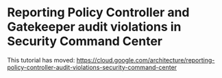 # Reporting Policy Controller and Gatekeeper audit violations in Security Command Center

This tutorial has moved:
https://cloud.google.com/architecture/reporting-policy-controller-audit-violations-security-command-center
